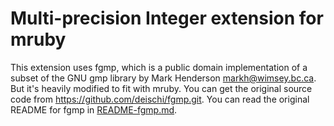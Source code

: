 # Multi-precision Integer extension for mruby

This extension uses fgmp, which is a public domain implementation of a subset of the GNU gmp library by Mark Henderson <markh@wimsey.bc.ca>.
But it's heavily modified to fit with mruby. You can get the original source code from <https://github.com/deischi/fgmp.git>.
You can read the original README for fgmp in [README-fgmp.md](README-fgmp.md).
